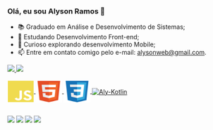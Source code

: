 ### Olá, eu sou Alyson Ramos 👋


- 📚 Graduado em Análise e Desenvolvimento de Sistemas;
- 🌱 Estudando Desenvolvimento Front-end;
- 📱 Curioso explorando desenvolvimento Mobile;
- 📫 Entre em contato comigo pelo e-mail: alysonweb@gmail.com.

<div>
  <a href="https://github.com/alysonweb">
  <img width="48%"  src="https://github-readme-stats.vercel.app/api?username=alysonweb&show_icons=true&theme=gruvbox&include_all_commits=true&count_private=true"/>
  <img width="48%"  src="https://github-readme-stats.vercel.app/api/top-langs/?username=alysonweb&layout=compact&langs_count=7&theme=gruvbox"/>
    
</div>
<div style="display: inline_block"><br>
  <img align="center" alt="Aly-Js" height="50" width="60" src="https://raw.githubusercontent.com/devicons/devicon/master/icons/javascript/javascript-plain.svg">
  <img align="center" alt="Aly-HTML" height="50" width="60" src="https://raw.githubusercontent.com/devicons/devicon/master/icons/html5/html5-original.svg">
  <img align="center" alt="Aly-CSS" height="50" width="60" src="https://raw.githubusercontent.com/devicons/devicon/master/icons/css3/css3-original.svg">
  <img align="center" alt="Aly-Kotlin" height="50" width="60" src="https://cdn.jsdelivr.net/gh/devicons/devicon/icons/kotlin/kotlin-original.svg">

</div>
  
  ##
 
<div> 

  <a href="https://instagram.com/alysonweb" target="_blank"><img src="https://img.shields.io/badge/-Instagram-%23E4405F?style=for-the-badge&logo=instagram&logoColor=white" target="_blank"></a>
 	<a href="https://wa.me/5561983133516?text=Que+bom+ver+voc%C3%AA+por+aqui%2C+espero+que+encontre+o+que+procura%21" target="_blank"><img src="https://img.shields.io/badge/WhatsApp-25D366?style=for-the-badge&logo=whatsapp&logoColor=white" target="_blank"></a>
 <a href="https://discord.com/channels/@alysonweb" target="_blank"><img src="https://img.shields.io/badge/Discord-7289DA?style=for-the-badge&logo=discord&logoColor=white" target="_blank"></a>
  <a href="mailto:alysonweb@gmail.com" target="_blank"><img src="https://img.shields.io/badge/Gmail-D14836?style=for-the-badge&logo=gmail&logoColor=white"></a>

 
  
 
</div>
